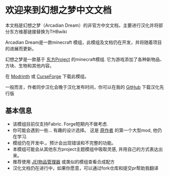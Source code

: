 # 欢迎来到幻想之梦中文文档

本文档是幻想之梦（Arcadian Dream）的非官方中文文档，主要进行汉化并将部分东方维基链接替换为THBwiki

Arcadian Dream是一款minecraft 模组，此模组及文档仍在开发，并将随着项目的进展而更新。

幻想之梦是一款基于 [东方Project](https://thwiki.cc/东方Project) 的minecraft模组. 它为游戏添加了各种新物品、方块、生物和其他内容。

在 [Modrinth](https://modrinth.com/mod/arcadian-dream) 或 [CurseForge](https://curseforge.com/minecraft/mc-mods/arcadian-dream) 下载此模组。

一般而言，作者同步汉化会晚于汉化发布时间，你可以在我的 [GitHub](https://github.com/EDTmagiclab/arcadian-dream) 下载汉化先行版

## 基本信息

- 该模组目前仅支持Fabric. Forge短期内不做考虑.
- 你可能会遇到一些... 有趣的设计选择。 这是 [原作者](https://github.com/Maxmani/) 的第一个大型mod, 他仍在学习.
- 模组仍在开发中.。预计会出现错误和不完整的功能。
- 本模组可能会从其他东方project主题模组中吸取灵感, 并用自己的方式表达出来。
- 推荐使用 [JEI物品管理器](https://www.mcmod.cn/class/459.html) 或类似的模组查看合成配方
- 汉化文档仍在进行中，如果你愿意，可以通过fork仓库和提交pr帮助我翻译